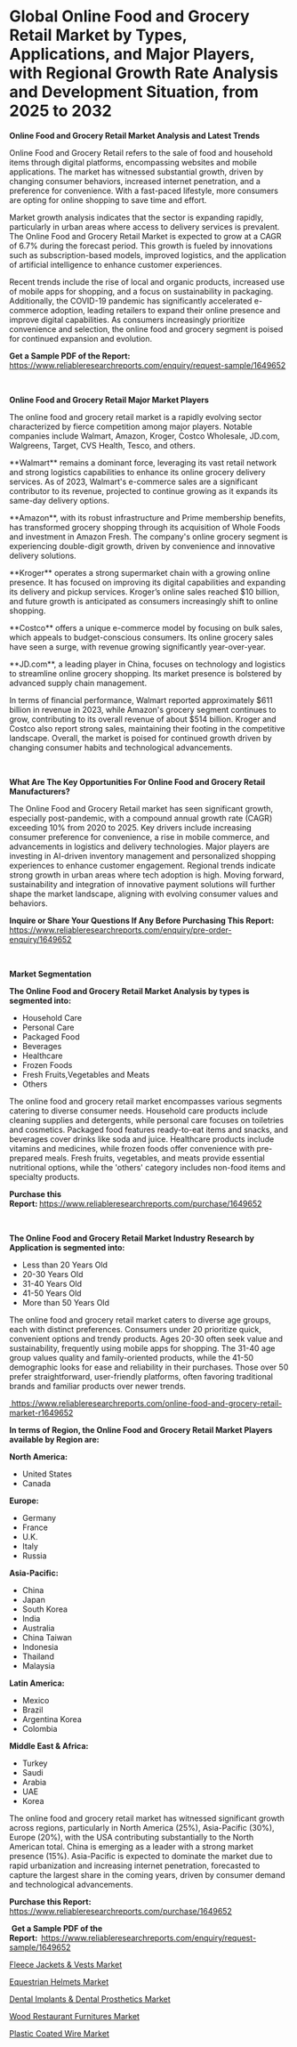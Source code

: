 <p><h1>Global Online Food and Grocery Retail Market by Types, Applications, and Major Players, with Regional Growth Rate Analysis and Development Situation, from 2025 to 2032</h1></p><p><strong>Online Food and Grocery Retail Market Analysis and Latest Trends</strong></p>
<p><p>Online Food and Grocery Retail refers to the sale of food and household items through digital platforms, encompassing websites and mobile applications. The market has witnessed substantial growth, driven by changing consumer behaviors, increased internet penetration, and a preference for convenience. With a fast-paced lifestyle, more consumers are opting for online shopping to save time and effort.</p><p>Market growth analysis indicates that the sector is expanding rapidly, particularly in urban areas where access to delivery services is prevalent. The Online Food and Grocery Retail Market is expected to grow at a CAGR of 6.7% during the forecast period. This growth is fueled by innovations such as subscription-based models, improved logistics, and the application of artificial intelligence to enhance customer experiences.</p><p>Recent trends include the rise of local and organic products, increased use of mobile apps for shopping, and a focus on sustainability in packaging. Additionally, the COVID-19 pandemic has significantly accelerated e-commerce adoption, leading retailers to expand their online presence and improve digital capabilities. As consumers increasingly prioritize convenience and selection, the online food and grocery segment is poised for continued expansion and evolution.</p></p>
<p><strong>Get a Sample PDF of the Report:&nbsp;</strong> <a href="https://www.reliableresearchreports.com/enquiry/request-sample/1649652?utm_campaign=16&utm_medium=2&utm_source=Github&utm_content=ia&utm_term=06012025&utm_id=online-food-and-grocery-retail">https://www.reliableresearchreports.com/enquiry/request-sample/1649652</a></p>
<p>&nbsp;</p>
<p><strong>Online Food and Grocery Retail Major Market Players</strong></p>
<p><p>The online food and grocery retail market is a rapidly evolving sector characterized by fierce competition among major players. Notable companies include Walmart, Amazon, Kroger, Costco Wholesale, JD.com, Walgreens, Target, CVS Health, Tesco, and others.</p><p>**Walmart** remains a dominant force, leveraging its vast retail network and strong logistics capabilities to enhance its online grocery delivery services. As of 2023, Walmart's e-commerce sales are a significant contributor to its revenue, projected to continue growing as it expands its same-day delivery options.</p><p>**Amazon**, with its robust infrastructure and Prime membership benefits, has transformed grocery shopping through its acquisition of Whole Foods and investment in Amazon Fresh. The company's online grocery segment is experiencing double-digit growth, driven by convenience and innovative delivery solutions.</p><p>**Kroger** operates a strong supermarket chain with a growing online presence. It has focused on improving its digital capabilities and expanding its delivery and pickup services. Kroger’s online sales reached $10 billion, and future growth is anticipated as consumers increasingly shift to online shopping.</p><p>**Costco** offers a unique e-commerce model by focusing on bulk sales, which appeals to budget-conscious consumers. Its online grocery sales have seen a surge, with revenue growing significantly year-over-year.</p><p>**JD.com**, a leading player in China, focuses on technology and logistics to streamline online grocery shopping. Its market presence is bolstered by advanced supply chain management.</p><p>In terms of financial performance, Walmart reported approximately $611 billion in revenue in 2023, while Amazon's grocery segment continues to grow, contributing to its overall revenue of about $514 billion. Kroger and Costco also report strong sales, maintaining their footing in the competitive landscape. Overall, the market is poised for continued growth driven by changing consumer habits and technological advancements.</p></p>
<p>&nbsp;</p>
<p><strong>What Are The Key Opportunities For Online Food and Grocery Retail Manufacturers?</strong></p>
<p><p>The Online Food and Grocery Retail market has seen significant growth, especially post-pandemic, with a compound annual growth rate (CAGR) exceeding 10% from 2020 to 2025. Key drivers include increasing consumer preference for convenience, a rise in mobile commerce, and advancements in logistics and delivery technologies. Major players are investing in AI-driven inventory management and personalized shopping experiences to enhance customer engagement. Regional trends indicate strong growth in urban areas where tech adoption is high. Moving forward, sustainability and integration of innovative payment solutions will further shape the market landscape, aligning with evolving consumer values and behaviors.</p></p>
<p><strong>Inquire or Share Your Questions If Any Before Purchasing This Report:</strong> <a href="https://www.reliableresearchreports.com/enquiry/pre-order-enquiry/1649652?utm_campaign=16&utm_medium=2&utm_source=Github&utm_content=ia&utm_term=06012025&utm_id=online-food-and-grocery-retail">https://www.reliableresearchreports.com/enquiry/pre-order-enquiry/1649652</a></p>
<p>&nbsp;</p>
<p><strong>Market Segmentation</strong></p>
<p><strong>The Online Food and Grocery Retail Market Analysis by types is segmented into:</strong></p>
<p><ul><li>Household Care</li><li>Personal Care</li><li>Packaged Food</li><li>Beverages</li><li>Healthcare</li><li>Frozen Foods</li><li>Fresh Fruits,Vegetables and Meats</li><li>Others</li></ul></p>
<p><p>The online food and grocery retail market encompasses various segments catering to diverse consumer needs. Household care products include cleaning supplies and detergents, while personal care focuses on toiletries and cosmetics. Packaged food features ready-to-eat items and snacks, and beverages cover drinks like soda and juice. Healthcare products include vitamins and medicines, while frozen foods offer convenience with pre-prepared meals. Fresh fruits, vegetables, and meats provide essential nutritional options, while the 'others' category includes non-food items and specialty products.</p></p>
<p><strong>Purchase this Report:&nbsp;</strong><a href="https://www.reliableresearchreports.com/purchase/1649652?utm_campaign=16&utm_medium=2&utm_source=Github&utm_content=ia&utm_term=06012025&utm_id=online-food-and-grocery-retail">https://www.reliableresearchreports.com/purchase/1649652</a></p>
<p>&nbsp;</p>
<p><strong>The Online Food and Grocery Retail Market Industry Research by Application is segmented into:</strong></p>
<p><ul><li>Less than 20 Years Old</li><li>20-30 Years Old</li><li>31-40 Years Old</li><li>41-50 Years Old</li><li>More than 50 Years Old</li></ul></p>
<p><p>The online food and grocery retail market caters to diverse age groups, each with distinct preferences. Consumers under 20 prioritize quick, convenient options and trendy products. Ages 20-30 often seek value and sustainability, frequently using mobile apps for shopping. The 31-40 age group values quality and family-oriented products, while the 41-50 demographic looks for ease and reliability in their purchases. Those over 50 prefer straightforward, user-friendly platforms, often favoring traditional brands and familiar products over newer trends.</p></p>
<p><a href="https://www.reliableresearchreports.com/online-food-and-grocery-retail-market-r1649652?utm_campaign=16&utm_medium=2&utm_source=Github&utm_content=ia&utm_term=06012025&utm_id=online-food-and-grocery-retail">&nbsp;https://www.reliableresearchreports.com/online-food-and-grocery-retail-market-r1649652</a></p>
<p><strong>In terms of Region, the Online Food and Grocery Retail Market Players available by Region are:</strong></p>
<p>
    <p> <strong> North America: </strong>
        <ul>
            <li>United States</li>
            <li>Canada</li>
        </ul>
        </p> 
    <p> <strong> Europe: </strong>
        <ul>
            <li>Germany</li>
            <li>France</li>
            <li>U.K.</li>
            <li>Italy</li>
            <li>Russia</li>
        </ul>
        </p> 
    <p> <strong> Asia-Pacific: </strong>
        <ul>
            <li>China</li>
            <li>Japan</li>
            <li>South Korea</li>
            <li>India</li>
            <li>Australia</li>
            <li>China Taiwan</li>
            <li>Indonesia</li>
            <li>Thailand</li>
            <li>Malaysia</li>
        </ul>
        </p> 
    <p> <strong> Latin America: </strong>
        <ul>
            <li>Mexico</li>
            <li>Brazil</li>
            <li>Argentina Korea</li>
            <li>Colombia</li>
        </ul>
        </p> 
    <p> <strong> Middle East & Africa: </strong>
        <ul>
            <li>Turkey</li>
            <li>Saudi</li>
            <li>Arabia</li>
            <li>UAE</li>
            <li>Korea</li>
        </ul>
    </p>
    </p>
<p><p>The online food and grocery retail market has witnessed significant growth across regions, particularly in North America (25%), Asia-Pacific (30%), Europe (20%), with the USA contributing substantially to the North American total. China is emerging as a leader with a strong market presence (15%). Asia-Pacific is expected to dominate the market due to rapid urbanization and increasing internet penetration, forecasted to capture the largest share in the coming years, driven by consumer demand and technological advancements.</p></p>
<p><strong>Purchase this Report: </strong><a href="https://www.reliableresearchreports.com/purchase/1649652?utm_campaign=16&utm_medium=2&utm_source=Github&utm_content=ia&utm_term=06012025&utm_id=online-food-and-grocery-retail">https://www.reliableresearchreports.com/purchase/1649652</a></p>
<p>&nbsp;<strong>Get a Sample PDF of the Report:&nbsp;&nbsp;</strong><a href="https://www.reliableresearchreports.com/enquiry/request-sample/1649652?utm_campaign=16&utm_medium=2&utm_source=Github&utm_content=ia&utm_term=06012025&utm_id=online-food-and-grocery-retail">https://www.reliableresearchreports.com/enquiry/request-sample/1649652</a></p>
<p><strong></strong></p>
<p><p><a href="https://www.linkedin.com/pulse/detailed-examination-fleece-jackets-vests-market-size-projecting-mjt7f?utm_campaign=16&utm_medium=2&utm_source=Github&utm_content=ia&utm_term=06012025&utm_id=online-food-and-grocery-retail">Fleece Jackets & Vests Market</a></p><p><a href="https://www.linkedin.com/pulse/equestrian-helmets-market-maturity-analysis-regional-disparities-ta52c?utm_campaign=16&utm_medium=2&utm_source=Github&utm_content=ia&utm_term=06012025&utm_id=online-food-and-grocery-retail">Equestrian Helmets Market</a></p><p><a href="https://www.linkedin.com/pulse/dental-implants-prosthetics-market-trends-assessmentthe-markets-q1uvc?utm_campaign=16&utm_medium=2&utm_source=Github&utm_content=ia&utm_term=06012025&utm_id=online-food-and-grocery-retail">Dental Implants & Dental Prosthetics Market</a></p><p><a href="https://github.com/jerhoskinson197676/Market-Research-Report-List-1/blob/main/wood-restaurant-furnitures-market.md?utm_campaign=16&utm_medium=2&utm_source=Github&utm_content=ia&utm_term=06012025&utm_id=online-food-and-grocery-retail">Wood Restaurant Furnitures Market</a></p><p><a href="https://github.com/JosephineMcguire65/Market-Research-Report-List-1/blob/main/plastic-coated-wire-market.md?utm_campaign=16&utm_medium=2&utm_source=Github&utm_content=ia&utm_term=06012025&utm_id=online-food-and-grocery-retail">Plastic Coated Wire Market</a></p></p>